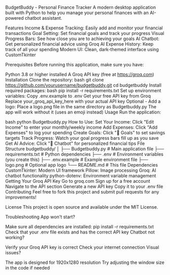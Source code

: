 BudgetBuddy - Personal Finance Tracker
A modern desktop application built with Python to help you manage your personal finances with an AI-powered chatbot assistant.

Features
Income & Expense Tracking: Easily add and monitor your financial transactions
Goal Setting: Set financial goals and track your progress
Visual Progress Bars: See how close you are to achieving your goals
AI Chatbot: Get personalized financial advice using Groq AI
Expense History: Keep track of all your spending
Modern UI: Clean, dark-themed interface using CustomTkinter

Prerequisites
Before running this application, make sure you have:

Python 3.8 or higher installed
A Groq API key (free at https://groq.com)
Installation
Clone the repository:
bash
git clone https://github.com/yourusername/budgetbuddy.git
cd budgetbuddy
Install required packages:
bash
pip install -r requirements.txt
Set up environment variables:
Copy .env.example to .env
Get your free API key from Groq
Replace your_groq_api_key_here with your actual API key
Optional - Add a logo:
Place a logo.png file in the same directory as Budgetbuddy.py
The app will work without it (uses an emoji instead)
Usage
Run the application:

bash
python Budgetbuddy.py
How to Use:
Set Your Income: Click "Edit Income" to enter your monthly/weekly income
Add Expenses: Click "Add Expenses" to log your spending
Create Goals: Click "🎯 Goals" to set savings targets
Track Progress: Watch your goal progress bars fill up as you save
Get AI Advice: Click "🤖 Chatbot" for personalized financial tips
File Structure
budgetbuddy/
│
├── Budgetbuddy.py      # Main application file
├── requirements.txt    # Python dependencies
├── .env               # Environment variables (you create this)
├── .env.example       # Example environment file
├── logo.png          # Optional app logo
└── README.md         # This file
Dependencies
CustomTkinter: Modern UI framework
Pillow: Image processing
Groq: AI chatbot functionality
python-dotenv: Environment variable management
Getting Your Groq API Key
Go to groq.com
Sign up for a free account
Navigate to the API section
Generate a new API key
Copy it to your .env file
Contributing
Feel free to fork this project and submit pull requests for any improvements!

License
This project is open source and available under the MIT License.

Troubleshooting
App won't start?

Make sure all dependencies are installed: pip install -r requirements.txt
Check that your .env file exists and has the correct API key
Chatbot not working?

Verify your Groq API key is correct
Check your internet connection
Visual issues?

The app is designed for 1920x1280 resolution
Try adjusting the window size in the code if needed
